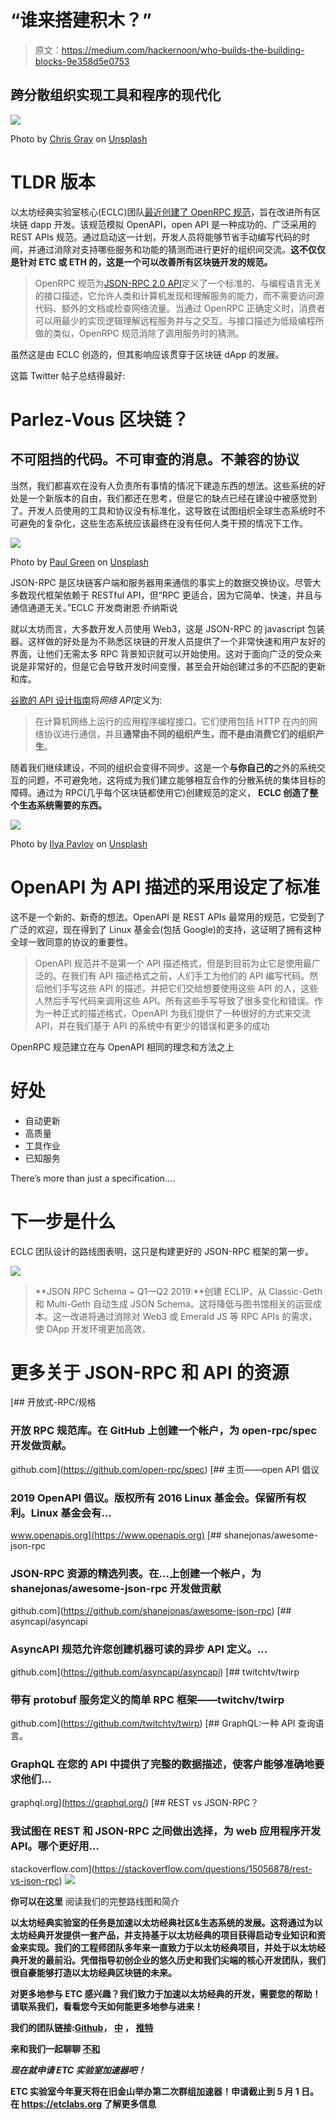 # “谁来搭建积木？”

> 原文：<https://medium.com/hackernoon/who-builds-the-building-blocks-9e358d5e0753>

## 跨分散组织实现工具和程序的现代化

![](img/a75598b2def5ce9af2bad1ff0c6fcf82.png)

Photo by [Chris Gray](https://unsplash.com/@hourglassdev?utm_source=medium&utm_medium=referral) on [Unsplash](https://unsplash.com?utm_source=medium&utm_medium=referral)

# TLDR 版本

以太坊经典实验室核心(ECLC)团队[最近创建了 OpenRPC 规范](https://github.com/open-rpc/spec)，旨在改进所有区块链 dapp 开发。该规范模拟 OpenAPI，open API 是一种成功的、广泛采用的 REST APIs 规范。通过启动这一计划，开发人员将能够节省手动编写代码的时间，并通过消除对支持哪些服务和功能的猜测而进行更好的组织间交流。**这不仅仅是针对 ETC 或 ETH 的，这是一个可以改善所有区块链开发的规范。**

> OpenRPC 规范为[JSON-RPC 2.0 API](https://www.jsonrpc.org/specification)定义了一个标准的、与编程语言无关的接口描述，它允许人类和计算机发现和理解服务的能力，而不需要访问源代码、额外的文档或检查网络流量。当通过 OpenRPC 正确定义时，消费者可以用最少的实现逻辑理解远程服务并与之交互。与接口描述为低级编程所做的类似，OpenRPC 规范消除了调用服务时的猜测。

虽然这是由 ECLC 创造的，但其影响应该贯穿于区块链 dApp 的发展。

这篇 Twitter 帖子总结得最好:

# Parlez-Vous 区块链？

## 不可阻挡的代码。不可审查的消息。不兼容的协议

当然，我们都喜欢在没有人负责所有事情的情况下建造东西的想法。这些系统的好处是一个新版本的自由，我们都还在思考，但是它的缺点已经在建设中被感觉到了。开发人员使用的工具和协议没有标准化，这导致在试图组织全球生态系统时不可避免的复杂化，这些生态系统应该最终在没有任何人类干预的情况下工作。

![](img/420e45d301b8e6352ab1053a915d5529.png)

Photo by [Paul Green](https://unsplash.com/@pgreen1983?utm_source=medium&utm_medium=referral) on [Unsplash](https://unsplash.com?utm_source=medium&utm_medium=referral)

JSON-RPC 是区块链客户端和服务器用来通信的事实上的数据交换协议。尽管大多数现代框架依赖于 RESTful API，但“RPC 更适合，因为它简单、快速，并且与通信通道无关。”ECLC 开发商谢恩·乔纳斯说

就以太坊而言，大多数开发人员使用 Web3，这是 JSON-RPC 的 javascript 包装器。这样做的好处是为不熟悉区块链的开发人员提供了一个非常快速和用户友好的界面，让他们无需太多 RPC 背景知识就可以开始使用。这对于面向广泛的受众来说是非常好的，但是它会导致开发时间变慢，甚至会开始创建过多的不匹配的更新和库。

[谷歌的 API 设计指南](https://cloud.google.com/apis/design/glossary)将*网络 API*定义为:

> 在计算机网络上运行的应用程序编程接口。它们使用包括 HTTP 在内的网络协议进行通信，并且**通常由不同的组织产生，而不是由消费它们的组织产生**。

随着我们继续建设，不同的组织会变得不同步。这是一个**与你自己的**之外的系统交互的问题，不可避免地，这将成为我们建立能够相互合作的分散系统的集体目标的障碍。通过为 RPC(几乎每个区块链都使用它)创建规范的定义， **ECLC 创造了整个生态系统需要的东西。**

![](img/23bf770144d044fea0b744bc111419ec.png)

Photo by [Ilya Pavlov](https://unsplash.com/@ilyapavlov?utm_source=medium&utm_medium=referral) on [Unsplash](https://unsplash.com?utm_source=medium&utm_medium=referral)

# OpenAPI 为 API 描述的采用设定了标准

这不是一个新的、新奇的想法。OpenAPI 是 REST APIs 最常用的规范，它受到了广泛的欢迎，现在得到了 Linux 基金会(包括 Google)的支持，这证明了拥有这种全球一致同意的协议的重要性。

> OpenAPI 规范并不是第一个 API 描述格式，但是到目前为止它是使用最广泛的。在我们有 API 描述格式之前，人们手工为他们的 API 编写代码。然后他们手写这些 API 的描述，并把它们交给想要使用这些 API 的人，这些人然后手写代码来调用这些 API。所有这些手写导致了很多变化和错误。作为一种正式的描述格式，OpenAPI 为我们提供了一种很好的方式来交流 API，并在我们基于 API 的系统中有更少的错误和更多的成功

OpenRPC 规范建立在与 OpenAPI 相同的理念和方法之上

# 好处

*   自动更新
*   高质量
*   工具作业
*   已知服务

There’s more than just a specification….

# 下一步是什么

ECLC 团队设计的路线图表明，这只是构建更好的 JSON-RPC 框架的第一步。

![](img/1fa4b08d79ba0a7a62f19b21fc69d53b.png)

> **JSON RPC Schema ~ Q1—Q2 2019:**创建 ECLIP，从 Classic-Geth 和 Multi-Geth 自动生成 JSON Schema。这将降低与图书馆相关的运营成本。这一改进将通过消除对 Web3 或 Emerald JS 等 RPC APIs 的需求，使 DApp 开发环境更加高效。

# 更多关于 JSON-RPC 和 API 的资源

[](https://github.com/open-rpc/spec) [## 开放式-RPC/规格

### 开放 RPC 规范库。在 GitHub 上创建一个帐户，为 open-rpc/spec 开发做贡献。

github.com](https://github.com/open-rpc/spec) [](https://www.openapis.org) [## 主页——open API 倡议

### 2019 OpenAPI 倡议。版权所有 2016 Linux 基金会。保留所有权利。Linux 基金会有…

www.openapis.org](https://www.openapis.org) [](https://github.com/shanejonas/awesome-json-rpc) [## shanejonas/awesome-json-rpc

### JSON-RPC 资源的精选列表。在…上创建一个帐户，为 shanejonas/awesome-json-rpc 开发做贡献

github.com](https://github.com/shanejonas/awesome-json-rpc) [](https://github.com/asyncapi/asyncapi) [## asyncapi/asyncapi

### AsyncAPI 规范允许您创建机器可读的异步 API 定义。…

github.com](https://github.com/asyncapi/asyncapi)  [## twitchtv/twirp

### 带有 protobuf 服务定义的简单 RPC 框架——twitchv/twirp

github.com](https://github.com/twitchtv/twirp) [](https://graphql.org/) [## GraphQL:一种 API 查询语言。

### GraphQL 在您的 API 中提供了完整的数据描述，使客户能够准确地要求他们…

graphql.org](https://graphql.org/) [](https://stackoverflow.com/questions/15056878/rest-vs-json-rpc) [## REST vs JSON-RPC？

### 我试图在 REST 和 JSON-RPC 之间做出选择，为 web 应用程序开发 API。哪个更好用…

stackoverflow.com](https://stackoverflow.com/questions/15056878/rest-vs-json-rpc) ![](img/dbd6401e69cd63a261b3a098cbd521b6.png)

**你可以在这里** 阅读我们的完整路线图和简介[](/etclabscore/introducing-etc-labs-core-an-etc-core-development-team-c46413c1ab50)

**以太坊经典实验室的任务是加速以太坊经典社区&生态系统的发展。这将通过为以太坊经典开发提供一套产品，并支持基于以太坊经典的项目获得启动专业知识和资金来实现。我们的工程师团队多年来一直致力于以太坊经典项目，并处于以太坊经典开发的最前沿。凭借指导初创企业的悠久历史和我们尖端的核心开发团队，我们很自豪能够打造以太坊经典区块链的未来。**

****对更多地参与 ETC 感兴趣？我们致力于加速以太坊经典的开发，需要您的帮助！请联系我们，看看您今天如何能更多地参与进来！****

****我们的团队链接:**[**Github**](https://github.com/etclabscore)**，** [**中**](https://medium.com/etclabscore) **，** [**推特**](https://twitter.com/etclabscore)**

****来和我们一起聊聊** [**不和**](https://discordapp.com/invite/NgzMPaj)**

*****现在就申请 ETC 实验室加速器吧！*****

**ETC 实验室今年夏天将在旧金山举办第二次群组加速器！申请截止到 5 月 1 日。在 https://etclabs.org 了解更多信息**